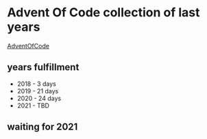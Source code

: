 # Advent Of Code collection of last years

[AdventOfCode](https://adventofcode.com/)

## years fulfillment
- 2018 - 3 days
- 2019 - 21 days
- 2020 - 24 days
- 2021 - TBD

## waiting for 2021
